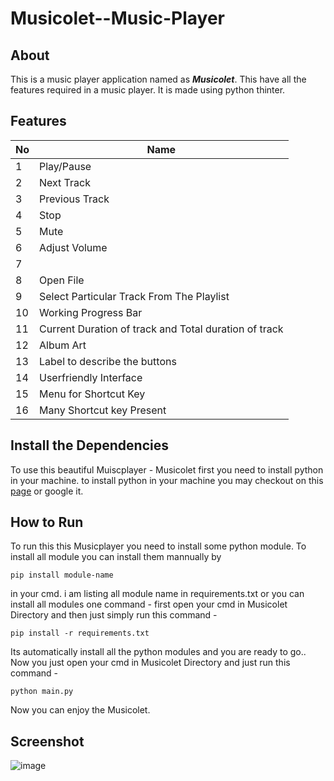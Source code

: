 # Musicolet--Music-Player
## About
This is a music player application named as ***Musicolet***. This have all the features required in a music player. It is made using python thinter.

## Features
| No | Name |
|----|------|
|1|Play/Pause|
|2|Next Track|
|3|Previous Track|
|4|Stop|
|5|Mute|
|6|Adjust Volume|
|7||Open Folder|
|8|Open File|
|9|Select Particular Track From The Playlist|
|10|Working Progress Bar|
|11|Current Duration of track and Total duration of track|
|12|Album Art|
|13|Label to describe the buttons|
|14|Userfriendly Interface|
|15|Menu for Shortcut Key|
|16|Many Shortcut key Present|

## Install the Dependencies

To use this beautiful Muiscplayer - Musicolet first you need to install python in your machine.
to install python in your machine you may checkout on this [page](https://realpython.com/installing-python/) or google it.

## How to Run

To run this this Musicplayer you need to install some python module.
To install all module you can install them mannually by
```
pip install module-name
```
in your cmd.
i am listing all module name in requirements.txt
or you can install all modules one command - 
first open your cmd in Musicolet Directory and then just simply run this command - 
```
pip install -r requirements.txt
```
Its automatically install all the python modules and you are ready to go..
Now you just open your cmd in Musicolet Directory and just run this command - 
```
python main.py
```
Now you can enjoy the Musicolet.

## Screenshot
![image](sample.jpg)

